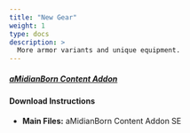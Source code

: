 ```yaml
---
title: "New Gear"
weight: 1
type: docs
description: >
  More armor variants and unique equipment.
---
```


##### [aMidianBorn Content Addon](https://www.nexusmods.com/skyrimspecialedition/mods/35390?tab=files)

#### Download Instructions

* **Main Files:** aMidianBorn Content Addon SE
 
